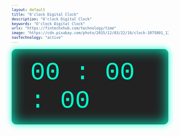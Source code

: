 ```yaml
---
layout: default
title: "O'clock Digital Clock"
description: "O'clock Digital Clock"
keywords: "O'clock Digital Clock"
urlx: "https://fintechxhub.com/technology/time"
image: "https://cdn.pixabay.com/photo/2015/12/03/22/16/clock-1075801_1280.jpg"
navTechnology: "active"
---
```

<style>
    .clock {
        color: #00ffcc;
        font-size: 80px;
        font-family: 'Courier New', Courier, monospace;
        background: #222;
        padding: 30px 60px;
        border-radius: 15px;
        box-shadow: 0 0 20px #00ffcc, 0 0 40px #00ffcc inset;
    }
</style>
<div class="tags-widget widget-item">
    <div class="clock">
        <span id="hours">00</span> :
        <span id="minutes">00</span> :
        <span id="seconds">00</span>
    </div>
</div>
<script>
    function updateClock() {
        const now = new Date();
        const hours = String(now.getHours()).padStart(2, '0');
        const minutes = String(now.getMinutes()).padStart(2, '0');
        const seconds = String(now.getSeconds()).padStart(2, '0');
        document.getElementById('hours').textContent = hours;
        document.getElementById('minutes').textContent = minutes;
        document.getElementById('seconds').textContent = seconds;
    }
    setInterval(updateClock, 1000);
    updateClock(); // เรียกทันทีเพื่อไม่ให้หน้าจอว่างตอนโหลด
</script>